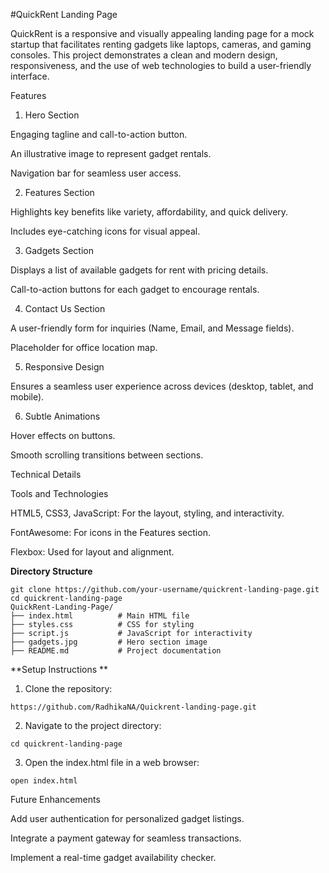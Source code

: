 
#QuickRent Landing Page

QuickRent is a responsive and visually appealing landing page for a mock startup that facilitates renting gadgets like laptops, cameras, and gaming consoles. This project demonstrates a clean and modern design, responsiveness, and the use of web technologies to build a user-friendly interface.

Features

1. Hero Section

Engaging tagline and call-to-action button.

An illustrative image to represent gadget rentals.

Navigation bar for seamless user access.

2. Features Section

Highlights key benefits like variety, affordability, and quick delivery.

Includes eye-catching icons for visual appeal.

3. Gadgets Section

Displays a list of available gadgets for rent with pricing details.

Call-to-action buttons for each gadget to encourage rentals.

4. Contact Us Section

A user-friendly form for inquiries (Name, Email, and Message fields).

Placeholder for office location map.

5. Responsive Design

Ensures a seamless user experience across devices (desktop, tablet, and mobile).

6. Subtle Animations

Hover effects on buttons.

Smooth scrolling transitions between sections.

Technical Details

Tools and Technologies

HTML5, CSS3, JavaScript: For the layout, styling, and interactivity.

FontAwesome: For icons in the Features section.

Flexbox: Used for layout and alignment.

**Directory Structure**
```
git clone https://github.com/your-username/quickrent-landing-page.git
cd quickrent-landing-page
QuickRent-Landing-Page/
├── index.html          # Main HTML file
├── styles.css          # CSS for styling
├── script.js           # JavaScript for interactivity
├── gadgets.jpg         # Hero section image
├── README.md           # Project documentation
```
**Setup Instructions
**
1. Clone the repository:
```
https://github.com/RadhikaNA/Quickrent-landing-page.git
```
2. Navigate to the project directory:
```
cd quickrent-landing-page
```
3. Open the index.html file in a web browser:
```
open index.html
```

Future Enhancements

Add user authentication for personalized gadget listings.

Integrate a payment gateway for seamless transactions.

Implement a real-time gadget availability checker.

